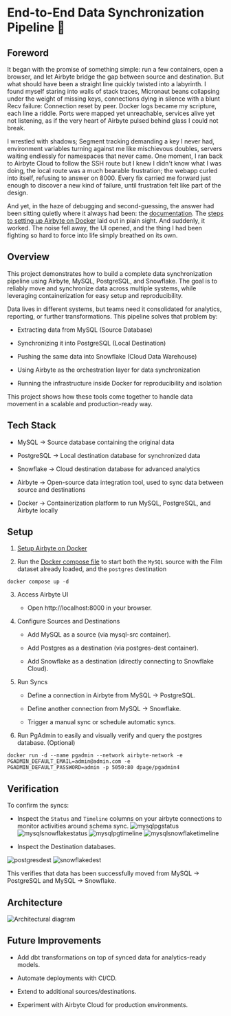 # End-to-End Data Synchronization Pipeline 📡
## Foreword

It began with the promise of something simple: run a few containers, open a browser, and let Airbyte bridge the gap between source and destination. But what should have been a straight line quickly twisted into a labyrinth. I found myself staring into walls of stack traces, Micronaut beans collapsing under the weight of missing keys, connections dying in silence with a blunt Recv failure: Connection reset by peer. Docker logs became my scripture, each line a riddle. Ports were mapped yet unreachable, services alive yet not listening, as if the very heart of Airbyte pulsed behind glass I could not break.

I wrestled with shadows; Segment tracking demanding a key I never had, environment variables turning against me like mischievous doubles, servers waiting endlessly for namespaces that never came. One moment, I ran back to Airbyte Cloud to follow the SSH route but I knew I didn't know what I was doing, the local route was a much bearable frustration; the webapp curled into itself, refusing to answer on 8000. Every fix carried me forward just enough to discover a new kind of failure, until frustration felt like part of the design.

And yet, in the haze of debugging and second-guessing, the answer had been sitting quietly where it always had been: the [documentation](https://docs.airbyte.com/). The [steps to setting up Airbyte on Docker](https://docs.airbyte.com/platform/using-airbyte/getting-started/oss-quickstart#part-1-install-docker-desktop) laid out in plain sight. And suddenly, it worked. The noise fell away, the UI opened, and the thing I had been fighting so hard to force into life simply breathed on its own.

## Overview 

This project demonstrates how to build a complete data synchronization pipeline using Airbyte, MySQL, PostgreSQL, and Snowflake. The goal is to reliably move and synchronize data across multiple systems, while leveraging containerization for easy setup and reproducibility.

Data lives in different systems, but teams need it consolidated for analytics, reporting, or further transformations. This pipeline solves that problem by:

- Extracting data from MySQL (Source Database)

- Synchronizing it into PostgreSQL (Local Destination)

- Pushing the same data into Snowflake (Cloud Data Warehouse)

- Using Airbyte as the orchestration layer for data synchronization

- Running the infrastructure inside Docker for reproducibility and isolation

This project shows how these tools come together to handle data movement in a scalable and production-ready way.

## Tech Stack

- MySQL → Source database containing the original data

- PostgreSQL → Local destination database for synchronized data

- Snowflake → Cloud destination database for advanced analytics

- Airbyte → Open-source data integration tool, used to sync data between source and destinations

- Docker → Containerization platform to run MySQL, PostgreSQL, and Airbyte locally

## Setup
1. [Setup Airbyte on Docker](https://docs.airbyte.com/platform/using-airbyte/getting-started/oss-quickstart#part-1-install-docker-desktop)

2. Run the [Docker compose file]() to start both the `MySQL` source with the Film dataset already loaded, and the `postgres` destination
```
docker compose up -d
```

3. Access Airbyte UI

      - Open http://localhost:8000
 in your browser.

4. Configure Sources and Destinations

      - Add MySQL as a source (via mysql-src container).

      - Add Postgres as a destination (via postgres-dest container).

      - Add Snowflake as a destination (directly connecting to Snowflake Cloud).

5. Run Syncs

      - Define a connection in Airbyte from MySQL → PostgreSQL.

      - Define another connection from MySQL → Snowflake.

      - Trigger a manual sync or schedule automatic syncs.

6. Run PgAdmin to easily and visually verify and query the postgres database. (Optional)
```
docker run -d --name pgadmin --network airbyte-network -e PGADMIN_DEFAULT_EMAIL=admin@admin.com -e PGADMIN_DEFAULT_PASSWORD=admin -p 5050:80 dpage/pgadmin4
```

## Verification

To confirm the syncs:

- Inspect the `Status` and `Timeline` columns on your airbyte connections to monitor activities around schema sync.
![mysqlpgstatus](../assets/images/mysql-postgres-status.png)
![mysqlsnowflakestatus](../assets/images/mysql-snowflake-status.png)
![mysqlpgtimeline](../assets/images/mysql-postgres-timeline.png)
![mysqlsnowflaketimeline](../assets/images/mysql-snowflake-timeline.png)


- Inspect the Destination databases.

![postgresdest](../assets/images/pgadmin_dest.png)
![snowflakedest](../assets/images/snowflake_dest.png)

This verifies that data has been successfully moved from MySQL → PostgreSQL and MySQL → Snowflake.

## Architecture

![Architectural diagram](../assets/images/architecture-eufilmdb.jpeg)

## Future Improvements

- Add dbt transformations on top of synced data for analytics-ready models.

- Automate deployments with CI/CD.

- Extend to additional sources/destinations.

- Experiment with Airbyte Cloud for production environments.